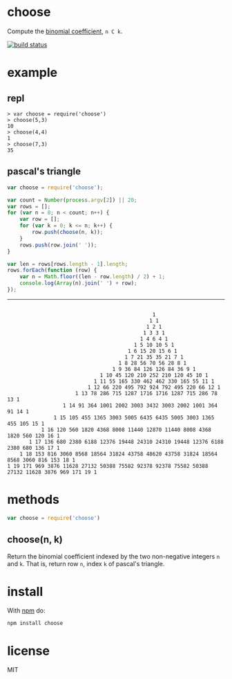 # choose

Compute the
[binomial coefficient](https://en.wikipedia.org/wiki/Binomial_coefficient),
`n C k`.

[![build status](https://secure.travis-ci.org/substack/node-choose.png)](http://travis-ci.org/substack/node-choose)

# example

## repl

```
> var choose = require('choose')
> choose(5,3)
10
> choose(4,4)
1
> choose(7,3)
35
```

## pascal's triangle

``` js
var choose = require('choose');

var count = Number(process.argv[2]) || 20;
var rows = [];
for (var n = 0; n < count; n++) {
    var row = [];
    for (var k = 0; k <= n; k++) {
        row.push(choose(n, k));
    }
    rows.push(row.join(' '));
}

var len = rows[rows.length - 1].length;
rows.forEach(function (row) {
    var n = Math.floor((len - row.length) / 2) + 1;
    console.log(Array(n).join(' ') + row);
});
```

***

```

                                               1
                                              1 1
                                             1 2 1
                                            1 3 3 1
                                           1 4 6 4 1
                                         1 5 10 10 5 1
                                       1 6 15 20 15 6 1
                                      1 7 21 35 35 21 7 1
                                    1 8 28 56 70 56 28 8 1
                                  1 9 36 84 126 126 84 36 9 1
                              1 10 45 120 210 252 210 120 45 10 1
                            1 11 55 165 330 462 462 330 165 55 11 1
                          1 12 66 220 495 792 924 792 495 220 66 12 1
                      1 13 78 286 715 1287 1716 1716 1287 715 286 78 13 1
                  1 14 91 364 1001 2002 3003 3432 3003 2002 1001 364 91 14 1
               1 15 105 455 1365 3003 5005 6435 6435 5005 3003 1365 455 105 15 1
           1 16 120 560 1820 4368 8008 11440 12870 11440 8008 4368 1820 560 120 16 1
       1 17 136 680 2380 6188 12376 19448 24310 24310 19448 12376 6188 2380 680 136 17 1
    1 18 153 816 3060 8568 18564 31824 43758 48620 43758 31824 18564 8568 3060 816 153 18 1
1 19 171 969 3876 11628 27132 50388 75582 92378 92378 75582 50388 27132 11628 3876 969 171 19 1
```

# methods

``` js
var choose = require('choose')
```

## choose(n, k)

Return the binomial coefficient indexed by the two non-negative integers `n` and
`k`. That is, return row `n`, index `k` of pascal's triangle.

# install

With [npm](http://npmjs.org) do:

```
npm install choose
```

# license

MIT
